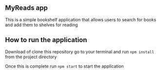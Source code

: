## MyReads app

This is a simple bookshelf application that allows users to search for books and add them to shelves for reading
 
 
## How to run the application

Download of clone this repository
go to your terminal and run `npm install` from the project directory

Once this is complete run `npm start` to start the application


